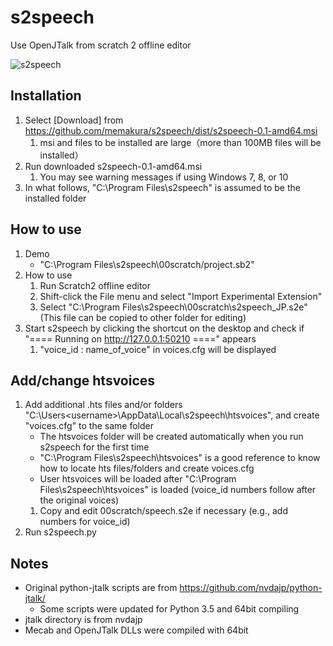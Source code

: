 # s2speech
Use OpenJTalk from scratch 2 offline editor

![s2speech](https://github.com/memakura/s2speech/blob/master/images/ScratchSpeechSynth.png)

## Installation
1. Select [Download] from https://github.com/memakura/s2speech/dist/s2speech-0.1-amd64.msi
    1. msi and files to be installed are large（more than 100MB files will be installed）
1. Run downloaded s2speech-0.1-amd64.msi
    1. You may see warning messages if using Windows 7, 8, or 10
1. In what follows, "C:\Program Files\s2speech" is assumed to be the installed folder


## How to use
1. Demo
    - "C:\Program Files\s2speech\00scratch/project.sb2"
1. How to use
    1. Run Scratch2 offline editor
    1. Shift-click the File menu and select "Import Experimental Extension"
    1. Select "C:\Program Files\s2speech\00scratch\s2speech_JP.s2e" (This file can be copied to other folder for editing)
1. Start s2speech by clicking the shortcut on the desktop and check if "==== Running on http://127.0.0.1:50210 ====" appears
    1. "voice_id : name_of_voice" in voices.cfg will be displayed

## Add/change htsvoices
1. Add additional .hts files and/or folders "C:\Users\<username>\AppData\Local\s2speech\htsvoices", and create "voices.cfg" to the same folder
    - The htsvoices folder will be created automatically when you run s2speech for the first time
    - "C:\Program Files\s2speech\htsvoices" is a good reference to know how to locate hts files/folders and create voices.cfg
    - User htsvoices will be loaded after "C:\Program Files\s2speech\htsvoices" is loaded (voice_id numbers follow after the original voices)
    1. Copy and edit 00scratch/speech.s2e if necessary (e.g., add numbers for voice_id)
1. Run s2speech.py

## Notes
- Original python-jtalk scripts are from https://github.com/nvdajp/python-jtalk/
    - Some scripts were updated for Python 3.5 and 64bit compiling
- jtalk directory is from nvdajp
- Mecab and OpenJTalk DLLs were compiled with 64bit
